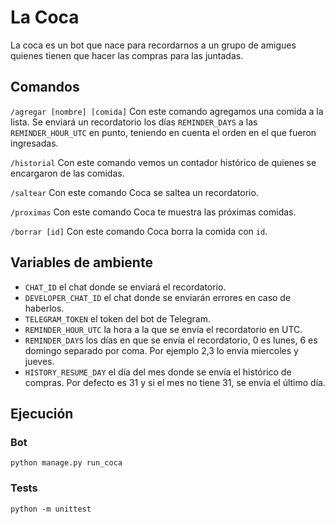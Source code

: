 # La Coca

La coca es un bot que nace para recordarnos a un grupo de amigues quienes tienen que hacer las compras para las juntadas.

## Comandos
`/agregar [nombre] [comida]` Con este comando agregamos una comida a la lista. Se enviará un recordatorio los días `REMINDER_DAYS` a las `REMINDER_HOUR_UTC` en punto, teniendo en cuenta el orden en el que fueron ingresadas.

`/historial` Con este comando vemos un contador histórico de quienes se encargaron de las comidas.

`/saltear` Con este comando Coca se saltea un recordatorio.

`/proximas` Con este comando Coca te muestra las próximas comidas.

`/borrar [id]` Con este comando Coca borra la comida con `id`.

## Variables de ambiente
- `CHAT_ID` el chat donde se enviará el recordatorio.
- `DEVELOPER_CHAT_ID` el chat donde se enviarán errores en caso de haberlos.
- `TELEGRAM_TOKEN` el token del bot de Telegram.
- `REMINDER_HOUR_UTC` la hora a la que se envía el recordatorio en UTC.
- `REMINDER_DAYS` los días en que se envía el recordatorio, 0 es lunes, 6 es domingo separado por coma. Por ejemplo 2,3 lo envía miercoles y jueves.
- `HISTORY_RESUME_DAY` el día del mes donde se envía el histórico de compras. Por defecto es 31 y si el mes no tiene 31, se envía el último día.

## Ejecución
### Bot
```
python manage.py run_coca
```

### Tests
```
python -m unittest
```
